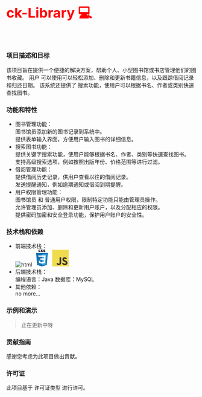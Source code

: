 <h1 style="color: red; font-size: 36px;">ck-Library 💻</h1>
<!-- ck-图书馆 -->
<br>

### 项目描述和目标
该项目旨在提供一个便捷的解决方案，帮助个人、小型图书馆或书店管理他们的图书收藏。
用户 可以使用可以轻松添加、删除和更新书籍信息，以及跟踪借阅记录和归还日期。
该系统还提供了 搜索功能，使用户可以根据书名、作者或类别快速查找图书。

### 功能和特性
<ul>
    <li>图书管理功能：</li>
        图书馆员添加新的图书记录到系统中。<br>
        提供表单输入界面，方便用户输入图书的详细信息。<br>
    <li>搜索图书功能：</li>
        提供关键字搜索功能，使用户能够根据书名、作者、类别等快速查找图书。<br>
        支持高级搜索选项，例如按照出版年份、价格范围等进行过滤。<br>
    <li>借阅管理功能：</li>
        提供借阅历史记录，供用户查看以往的借阅记录。<br>
        发送提醒通知，例如逾期通知或借阅到期提醒。<br>
    <li>用户权限管理功能：</li>
        图书馆员 和 普通用户权限，限制特定功能只能由管理员操作。<br>
        允许管理员添加、删除和更新用户账户，以及分配相应的权限。<br>
        提供密码加密和安全登录功能，保护用户账户的安全性。<br>
</ul>

### 技术栈和依赖
<ul>
    <li>前端技术栈：</li>
        <!-- HTML/CSS/JavaScript -->
<img src="https://cdn.jsdelivr.net/gh/devicons/devicon/icons/html5/html5-original.svg" alt="html" width="45" height="45"/>
<img src="https://raw.githubusercontent.com/devicons/devicon/master/icons/css3/css3-original-wordmark.svg" alt="css3" width="45" height="45" />
<img src="https://raw.githubusercontent.com/devicons/devicon/master/icons/javascript/javascript-original.svg" alt="javascript" width="45" height="45" />
    <li>后端技术栈：</li>
        编程语言：Java
        数据库：MySQL
    <li>其他依赖：</li>
        no more...
</ul>


<!-- ## 安装和使用指南
安装依赖：
配置环境：
运行项目：
访问网站： -->

### 示例和演示
> 正在更新中呀
<!-- 示例1：描述示例1的功能和使用方式。 -->


### 贡献指南
感谢您考虑为此项目做出贡献。


### 许可证
此项目基于  许可证类型  进行许可。